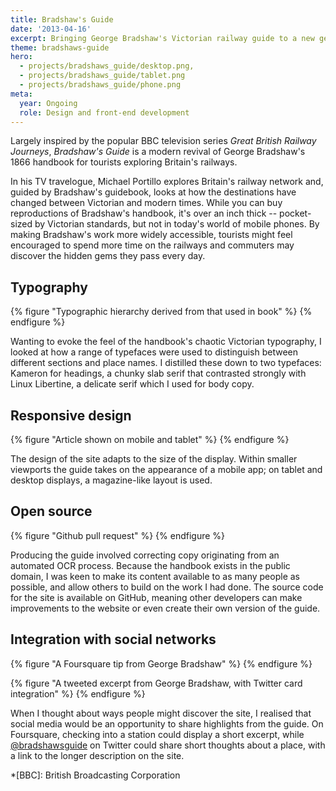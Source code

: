 ```yaml
---
title: Bradshaw's Guide
date: '2013-04-16'
excerpt: Bringing George Bradshaw's Victorian railway guide to a new generation.
theme: bradshaws-guide
hero:
  - projects/bradshaws_guide/desktop.png,
  - projects/bradshaws_guide/tablet.png
  - projects/bradshaws_guide/phone.png
meta:
  year: Ongoing
  role: Design and front-end development
---
```

Largely inspired by the popular BBC television series <cite>Great British Railway Journeys</cite>, _Bradshaw's Guide_ is a modern revival of George Bradshaw's 1866 handbook for tourists exploring Britain's railways.

In his TV travelogue, Michael Portillo explores Britain's railway network and, guided by Bradshaw's guidebook, looks at how the destinations have changed between Victorian and modern times. While you can buy reproductions of Bradshaw's handbook, it's over an inch thick -- pocket-sized by Victorian standards, but not in today's world of mobile phones. By making Bradshaw's work more widely accessible, tourists might feel encouraged to spend more time on the railways and commuters may discover the hidden gems they pass every day.

## Typography
{% figure "Typographic hierarchy derived from that used in book" %}
{% endfigure %}

Wanting to evoke the feel of the handbook's chaotic Victorian typography, I looked at how a range of typefaces were used to distinguish between different sections and place names. I distilled these down to two typefaces: Kameron for headings, a chunky slab serif that contrasted strongly with Linux Libertine, a delicate serif which I used for body copy.

## Responsive design
{% figure "Article shown on mobile and tablet" %}
{% endfigure %}

The design of the site adapts to the size of the display. Within smaller viewports the guide takes on the appearance of a mobile app; on tablet and desktop displays, a magazine-like layout is used.

## Open source
{% figure "Github pull request" %}
{% endfigure %}

Producing the guide involved correcting copy originating from an automated OCR process. Because the handbook exists in the public domain, I was keen to make its content available to as many people as possible, and allow others to build on the work I had done. The source code for the site is available on GitHub, meaning other developers can make improvements to the website or even create their own version of the guide.

## Integration with social networks
{% figure "A Foursquare tip from George Bradshaw" %}
{% endfigure %}

{% figure "A tweeted excerpt from George Bradshaw, with Twitter card integration" %}
{% endfigure %}

When I thought about ways people might discover the site, I realised that social media would be an opportunity to share highlights from the guide. On Foursquare, checking into a station could display a short excerpt, while [@bradshawsguide][1] on Twitter could share short thoughts about a place, with a link to the longer description on the site.

[1]: https://twitter.com/bradshawsguide

*[BBC]: British Broadcasting Corporation
